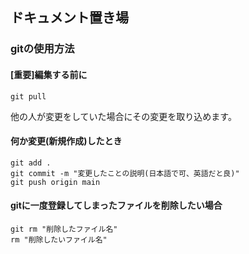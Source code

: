## ドキュメント置き場

### gitの使用方法
#### [重要]編集する前に
```
git pull
```
他の人が変更をしていた場合にその変更を取り込めます。

#### 何か変更(新規作成)したとき
```
git add .
git commit -m "変更したことの説明(日本語で可、英語だと良)"
git push origin main
```

#### gitに一度登録してしまったファイルを削除したい場合
```
git rm "削除したファイル名"
rm "削除したいファイル名"
```
